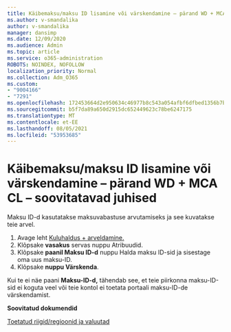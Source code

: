 ```yaml
---
title: Käibemaksu/maksu ID lisamine või värskendamine – pärand WD + MCA CL _ Soovitatavad juhised
ms.author: v-smandalika
author: v-smandalika
manager: dansimp
ms.date: 12/09/2020
ms.audience: Admin
ms.topic: article
ms.service: o365-administration
ROBOTS: NOINDEX, NOFOLLOW
localization_priority: Normal
ms.collection: Adm_O365
ms.custom:
- "9004166"
- "7291"
ms.openlocfilehash: 172453664d2e950634c46977b8c543a054afbf6dfbed1356b7b13416ecf80b22
ms.sourcegitcommit: b5f7da89a650d2915dc652449623c78be6247175
ms.translationtype: MT
ms.contentlocale: et-EE
ms.lasthandoff: 08/05/2021
ms.locfileid: "53953685"
---
```

# <a name="add-or-update-vattax-id---legacy-wd--mca-cl---recommended-steps"></a>Käibemaksu/maksu ID lisamine või värskendamine – pärand WD + MCA CL – soovitatavad juhised

Maksu ID-d kasutatakse maksuvabastuse arvutamiseks ja see kuvatakse teie arvel.

1. Avage leht [Kuluhaldus + arveldamine.](https://ms.portal.azure.com/#blade/Microsoft_Azure_GTM/ModernBillingMenuBlade/Overview) 
2. Klõpsake **vasakus** servas nuppu Atribuudid. 
3. Klõpsake **paanil Maksu ID-d** nuppu Halda maksu ID-sid ja sisestage oma uus maksu-ID. 
4. Klõpsake **nuppu Värskenda**. 

Kui te ei näe paani **Maksu-ID-d,** tähendab see, et teie piirkonna maksu-ID-sid ei koguta veel või teie kontol ei toetata portaali maksu-ID-de värskendamist.

**Soovitatud dokumendid**

[Toetatud riigid/regioonid ja valuutad](https://azure.microsoft.com/pricing/faq/)

